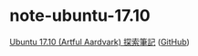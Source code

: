 # note-ubuntu-17.10

[Ubuntu 17.10 (Artful Aardvark) 探索筆記](http://samwhelp.github.io/note-ubuntu-17.10/) ([GitHub](https://github.com/samwhelp/note-ubuntu-17.10))
